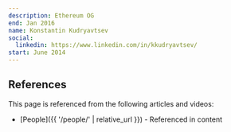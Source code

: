 ```yaml
---
description: Ethereum OG
end: Jan 2016
name: Konstantin Kudryavtsev
social:
  linkedin: https://www.linkedin.com/in/kkudryavtsev/
start: June 2014
---
```


## References

This page is referenced from the following articles and videos:

- [People]({{ '/people/' | relative_url }}) - Referenced in content